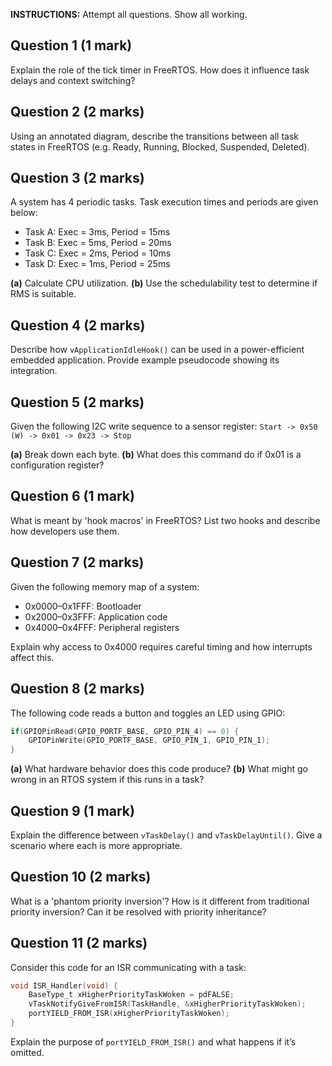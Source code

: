 **INSTRUCTIONS:** Attempt all questions. Show all working.

## Question 1 (1 mark)

Explain the role of the tick timer in FreeRTOS. How does it influence task delays and context switching?


## Question 2 (2 marks)

Using an annotated diagram, describe the transitions between all task states in FreeRTOS (e.g. Ready, Running, Blocked, Suspended, Deleted).


## Question 3 (2 marks)

A system has 4 periodic tasks. Task execution times and periods are given below:

- Task A: Exec = 3ms, Period = 15ms
- Task B: Exec = 5ms, Period = 20ms
- Task C: Exec = 2ms, Period = 10ms
- Task D: Exec = 1ms, Period = 25ms

**(a)** Calculate CPU utilization.
**(b)** Use the schedulability test to determine if RMS is suitable.


## Question 4 (2 marks)

Describe how `vApplicationIdleHook()` can be used in a power-efficient embedded application.
Provide example pseudocode showing its integration.


## Question 5 (2 marks)

Given the following I2C write sequence to a sensor register:
`Start -> 0x50 (W) -> 0x01 -> 0x23 -> Stop`

**(a)** Break down each byte.
**(b)** What does this command do if 0x01 is a configuration register?


## Question 6 (1 mark)

What is meant by 'hook macros' in FreeRTOS? List two hooks and describe how developers use them.


## Question 7 (2 marks)

Given the following memory map of a system:

- 0x0000–0x1FFF: Bootloader
- 0x2000–0x3FFF: Application code
- 0x4000–0x4FFF: Peripheral registers

Explain why access to 0x4000 requires careful timing and how interrupts affect this.


## Question 8 (2 marks)

The following code reads a button and toggles an LED using GPIO:
```c
if(GPIOPinRead(GPIO_PORTF_BASE, GPIO_PIN_4) == 0) {
    GPIOPinWrite(GPIO_PORTF_BASE, GPIO_PIN_1, GPIO_PIN_1);
}
```
**(a)** What hardware behavior does this code produce?
**(b)** What might go wrong in an RTOS system if this runs in a task?


## Question 9 (1 mark)

Explain the difference between `vTaskDelay()` and `vTaskDelayUntil()`. Give a scenario where each is more appropriate.


## Question 10 (2 marks)

What is a 'phantom priority inversion'? How is it different from traditional priority inversion?
Can it be resolved with priority inheritance?


## Question 11 (2 marks)

Consider this code for an ISR communicating with a task:
```c
void ISR_Handler(void) {
    BaseType_t xHigherPriorityTaskWoken = pdFALSE;
    vTaskNotifyGiveFromISR(TaskHandle, &xHigherPriorityTaskWoken);
    portYIELD_FROM_ISR(xHigherPriorityTaskWoken);
}
```
Explain the purpose of `portYIELD_FROM_ISR()` and what happens if it’s omitted.

